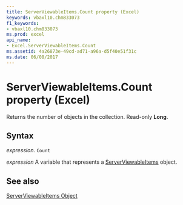 ```yaml
---
title: ServerViewableItems.Count property (Excel)
keywords: vbaxl10.chm833073
f1_keywords:
- vbaxl10.chm833073
ms.prod: excel
api_name:
- Excel.ServerViewableItems.Count
ms.assetid: 4a26873e-49cd-ad71-a96a-d5f40e51f31c
ms.date: 06/08/2017
---
```



# ServerViewableItems.Count property (Excel)

Returns the number of objects in the collection. Read-only  **Long**.


## Syntax

_expression_. `Count`

_expression_ A variable that represents a [ServerViewableItems](./Excel.ServerViewableItems.md) object.


## See also


[ServerViewableItems Object](Excel.ServerViewableItems.md)

